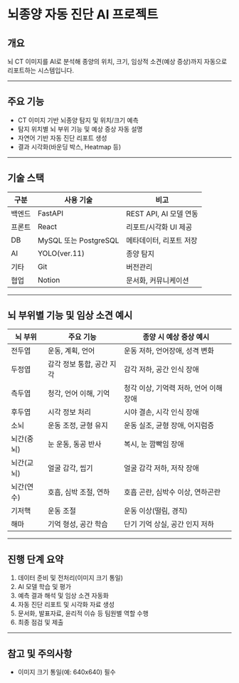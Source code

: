 # 뇌종양 자동 진단 AI 프로젝트

## 개요

뇌 CT 이미지를 AI로 분석해 종양의 위치, 크기, 임상적 소견(예상 증상)까지 자동으로 리포트하는 시스템입니다.

---

## 주요 기능

- CT 이미지 기반 뇌종양 탐지 및 위치/크기 예측
- 탐지 위치별 뇌 부위 기능 및 예상 증상 자동 설명
- 자연어 기반 자동 진단 리포트 생성
- 결과 시각화(바운딩 박스, Heatmap 등)

---

## 기술 스택

| 구분     | 사용 기술                   | 비고                        |
|----------|----------------------------|-----------------------------|
| 백엔드   | FastAPI                    | REST API, AI 모델 연동      |
| 프론트   | React                      | 리포트/시각화 UI 제공          |
| DB       | MySQL 또는 PostgreSQL       | 메타데이터, 리포트 저장     |
| AI       | YOLO(ver.11)         | 종양 탐지                   |
| 기타     | Git         | 버전관리 |
| 협업     | Notion            | 문서화, 커뮤니케이션         |

---

## 뇌 부위별 기능 및 임상 소견 예시

| 뇌 부위      | 주요 기능                  | 종양 시 예상 증상 예시                |
|--------------|---------------------------|---------------------------------------|
| 전두엽       | 운동, 계획, 언어           | 운동 저하, 언어장애, 성격 변화        |
| 두정엽       | 감각 정보 통합, 공간 지각   | 감각 저하, 공간 인식 장애             |
| 측두엽       | 청각, 언어 이해, 기억       | 청각 이상, 기억력 저하, 언어 이해 장애 |
| 후두엽       | 시각 정보 처리             | 시야 결손, 시각 인식 장애             |
| 소뇌         | 운동 조정, 균형 유지       | 운동 실조, 균형 장애, 어지럼증        |
| 뇌간(중뇌)   | 눈 운동, 동공 반사         | 복시, 눈 깜빡임 장애                  |
| 뇌간(교뇌)   | 얼굴 감각, 씹기            | 얼굴 감각 저하, 저작 장애             |
| 뇌간(연수)   | 호흡, 심박 조절, 연하       | 호흡 곤란, 심박수 이상, 연하곤란       |
| 기저핵       | 운동 조절                  | 운동 이상(떨림, 경직)                 |
| 해마         | 기억 형성, 공간 학습        | 단기 기억 상실, 공간 인지 저하         |

---

## 진행 단계 요약

1. 데이터 준비 및 전처리(이미지 크기 통일)
2. AI 모델 학습 및 평가
3. 예측 결과 해석 및 임상 소견 자동화
4. 자동 진단 리포트 및 시각화 자료 생성
5. 문서화, 발표자료, 윤리적 이슈 등 팀원별 역할 수행
6. 최종 점검 및 제출

---

## 참고 및 주의사항

- 이미지 크기 통일(예: 640x640) 필수
